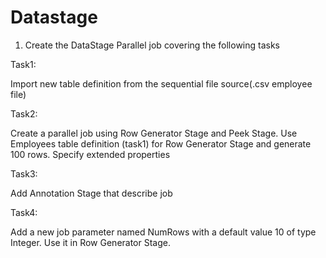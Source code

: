 # Datastage


1. Create the DataStage Parallel job covering the following tasks

Task1:

Import new table definition from the sequential file source(.csv employee file)

Task2:

Create a parallel job using Row Generator Stage and Peek Stage. Use Employees table definition (task1)
for Row Generator Stage and generate 100 rows. Specify extended properties

Task3:

Add Annotation Stage that describe job

Task4:

Add a new job parameter named NumRows with a default value 10 of type Integer. Use it in Row
Generator Stage.

